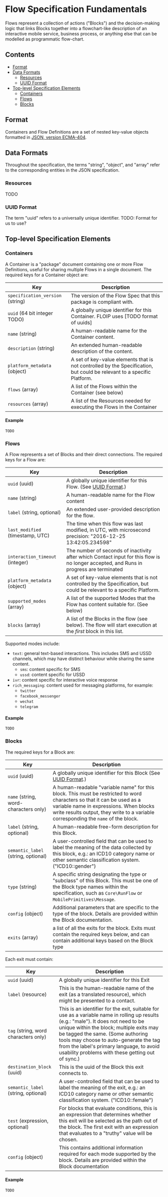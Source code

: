 # Flow Specification Fundamentals

Flows represent a collection of actions ("Blocks") and the decision-making logic that links Blocks together into a flowchart-like description of an interactive mobile service, business process, or anything else that can be modelled as programmatic flow-chart.

## Contents

* [Format](#format)
* [Data Formats](#format)
    * [Resources](#resources)
    * [UUID Format](#uuid-format)
* [Top-level Specification Elements](#top-level-specification-elements)
    * [Containers](#containers)
    * [Flows](#flows)
    * [Blocks](#blocks)

## Format

Containers and Flow Definitions are a set of nested key-value objects formatted in [JSON, version ECMA-404](http://www.ecma-international.org/publications/files/ECMA-ST/ECMA-404.pdf).

## Data Formats
Throughout the specification, the terms "string", "object", and "array" refer to the corresponding entities in the JSON specification.

### Resources
TODO

### UUID Format
The term "uuid" refers to a universally unique identifier. TODO: Format for us to use?

## Top-level Specification Elements

### Containers

A Container is a "package" document containing one or more Flow Definitions, useful for sharing multiple Flows in a single document. The required keys for a Container object are:

Key | Description
--- | ---
`specification_version` (string)| The version of the Flow Spec that this package is compliant with.
`uuid` (64 bit integer TODO)| A globally unique identifier for this Container. FLOIP uses [TODO format of uuids]
`name` (string)| A human-readable name for the Container content.
`description` (string)| An extended human-readable description of the content.
`platform_metadata` (object)| A set of key-value elements that is not controlled by the Specification, but could be relevant to a specific Platform.
`flows` (array)| A list of the Flows within the Container (see below)
`resources` (array)| A list of the Resources needed for executing the Flows in the Container

#### Example

```
TODO
```

### Flows

A Flow represents a set of Blocks and their direct connections. The required keys for a Flow are:

Key | Description
--- | ---
`uuid` (uuid)| A globally unique identifier for this Flow. (See [UUID Format](#uuid-format).)
`name` (string)| A human-readable name for the Flow content
`label` (string, optional)| An extended user-provided description for the flow.
`last_modified` (timestamp, UTC)| The time when this flow was last modified, in UTC, with microsecond precision: "2016-12-25 13:42:05.234598"
`interaction_timeout` (integer)| The number of seconds of inactivity after which Contact input for this flow is no longer accepted, and Runs in progress are terminated
`platform_metadata` (object)| A set of key-value elements that is not controlled by the Specification, but could be relevant to a specific Platform.
`supported_modes` (array)|A list of the supported Modes that the Flow has content suitable for. (See below)
`blocks` (array)| A list of the Blocks in the flow (see below).  The flow will start execution at the _first_ block in this list.

Supported modes include:
  - `text`: general text-based interactions. This includes SMS and USSD channels, which may have distinct behaviour while sharing the same content.
    - `sms`: content specific for SMS
    - `ussd`: content specific for USSD
  - `ivr`: content specific for interactive voice response
  - `rich_messaging`: content used for messaging platforms, for example:
    - `twitter`
    - `facebook_messenger`
    - `wechat`
    - `telegram`

#### Example

```
TODO
```

### Blocks

The required keys for a Block are:

Key | Description
--- | ---
`uuid` (uuid)| A globally unique identifier for this Block (See [UUID Format](#uuid-format).)
`name` (string, word-characters only) | A human-readable "variable name" for this block. This must be restricted to word characters so that it can be used as a variable name in expressions. When blocks write results output, they write to a variable corresponding the `name` of the block.
`label` (string, optional)| A human-readable free-form description for this Block.
`semantic_label` (string, optional)| A user-controlled field that can be used to label the meaning of the data collected by this block, e.g.: an ICD10 category name or other semantic classification system. ("ICD10::gender")
`type` (string)| A specific string designating the type or "subclass" of this Block. This must be one of the Block type names within the specification, such as `Core\RunFlow` or `MobilePrimitives\Message`.
`config` (object)| Additional parameters that are specific to the type of the block. Details are provided within the Block documentation.
`exits` (array)| a list of all the exits for the block. Exits must contain the required keys below, and can contain additional keys based on the Block type

Each exit must contain:

Key | Description
--- | ---
`uuid` (uuid)| A globally unique identifier for this Exit
`label` (resource)| This is the human-readable name of the exit (as a translated resource), which might be presented to a contact.
`tag` (string, word characters only)| This is an identifier for the exit, suitable for use as a variable name in rolling up results (e.g.: "male"). It does not need to be unique within the block; multiple exits may be tagged the same. (Some authoring tools may choose to auto-generate the tag from the label's primary language, to avoid usability problems with these getting out of sync.)
`destination_block` (uuid)| This is the uuid of the Block this exit connects to.
`semantic_label` (string, optional)| A user-controlled field that can be used to label the meaning of the exit, e.g.: an ICD10 category name or other semantic classification system. ("ICD10::female")
`test` (expression, optional)| For blocks that evaluate conditions, this is an expression that determines whether this exit will be selected as the path out of the block. The first exit with an expression that evaluates to a "truthy" value will be chosen.
`config` (object)| This contains additional information required for each mode supported by the block. Details are provided within the Block documentation
  
#### Example
  
```
TODO
```






